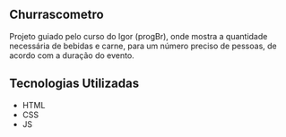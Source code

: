 ## Churrascometro

Projeto guiado pelo curso do Igor (progBr), onde mostra a quantidade necessária de bebidas e carne, para um número preciso de pessoas, de acordo com a duração do evento.

## Tecnologias Utilizadas

- HTML
- CSS
- JS
